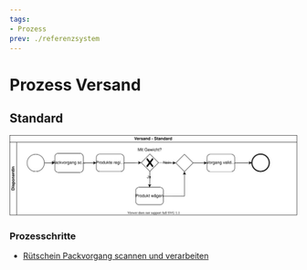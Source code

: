 ```yaml
---
tags:
- Prozess
prev: ./referenzsystem
---
```

# Prozess Versand

## Standard

![Prozess Versand Standard](assets/Prozess%20Versand%20Standard.svg)

### Prozesschritte

* [Rütschein Packvorgang scannen und verarbeiten](Strichcode.md#Rütschein%20Packvorgang%20scannen%20und%20verarbeiten)